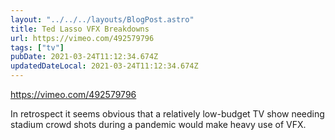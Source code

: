 ```yaml
---
layout: "../../../layouts/BlogPost.astro"
title: Ted Lasso VFX Breakdowns
url: https://vimeo.com/492579796
tags: ["tv"]
pubDate: 2021-03-24T11:12:34.674Z
updatedDateLocal: 2021-03-24T11:12:34.674Z
---
```


https://vimeo.com/492579796

In retrospect it seems obvious that a relatively low-budget TV show needing stadium crowd shots during a pandemic would make heavy use of VFX.

